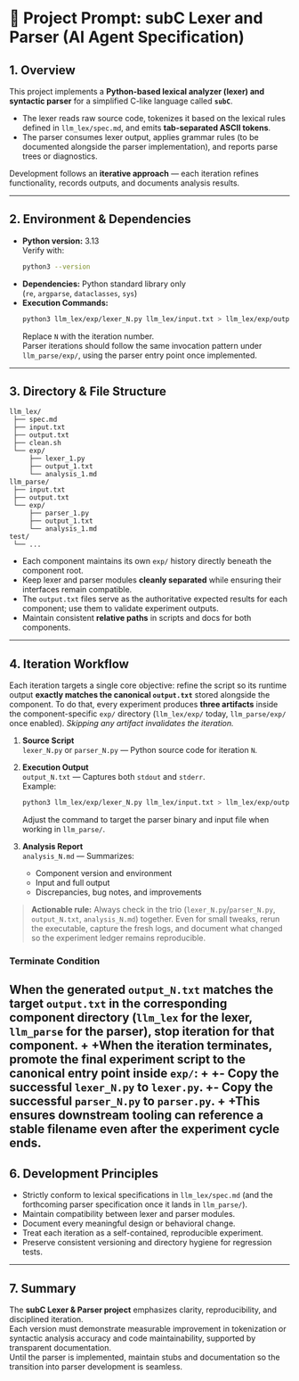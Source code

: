 # 🧩 Project Prompt: subC Lexer and Parser (AI Agent Specification)

## 1. Overview

This project implements a **Python-based lexical analyzer (lexer) and syntactic parser** for a simplified C-like language called **`subC`**.  

- The lexer reads raw source code, tokenizes it based on the lexical rules defined in `llm_lex/spec.md`, and emits **tab-separated ASCII tokens**.  
- The parser consumes lexer output, applies grammar rules (to be documented alongside the parser implementation), and reports parse trees or diagnostics.

Development follows an **iterative approach** — each iteration refines functionality, records outputs, and documents analysis results.

---

## 2. Environment & Dependencies

- **Python version:** 3.13  
  Verify with:
  ```bash
  python3 --version
  ```
- **Dependencies:** Python standard library only  
  (`re`, `argparse`, `dataclasses`, `sys`)
- **Execution Commands:**
  ```bash
  python3 llm_lex/exp/lexer_N.py llm_lex/input.txt > llm_lex/exp/output_N.txt 2>&1
  ```
  Replace `N` with the iteration number.  
  Parser iterations should follow the same invocation pattern under `llm_parse/exp/`, using the parser entry point once implemented.

---

## 3. Directory & File Structure

```
llm_lex/
 ├── spec.md
 ├── input.txt
 ├── output.txt
 ├── clean.sh
 └── exp/
     ├── lexer_1.py
     ├── output_1.txt
     └── analysis_1.md
llm_parse/
 ├── input.txt
 ├── output.txt
 └── exp/
     ├── parser_1.py
     ├── output_1.txt
     └── analysis_1.md
test/
 └── ...
```

- Each component maintains its own `exp/` history directly beneath the component root.
- Keep lexer and parser modules **cleanly separated** while ensuring their interfaces remain compatible.
- The `output.txt` files serve as the authoritative expected results for each component; use them to validate experiment outputs.
- Maintain consistent **relative paths** in scripts and docs for both components.

---

## 4. Iteration Workflow

Each iteration targets a single core objective: refine the script so its runtime output **exactly matches the canonical `output.txt`** stored alongside the component. To do that, every experiment produces **three artifacts** inside the component-specific `exp/` directory (`llm_lex/exp/` today, `llm_parse/exp/` once enabled). *Skipping any artifact invalidates the iteration.*

1. **Source Script**  
   `lexer_N.py` or `parser_N.py` — Python source code for iteration `N`.

2. **Execution Output**  
   `output_N.txt` — Captures both `stdout` and `stderr`.  
   Example:
   ```bash
   python3 llm_lex/exp/lexer_N.py llm_lex/input.txt > llm_lex/exp/output_N.txt 2>&1
   ```
   Adjust the command to target the parser binary and input file when working in `llm_parse/`.

3. **Analysis Report**  
   `analysis_N.md` — Summarizes:
   - Component version and environment
   - Input and full output
   - Discrepancies, bug notes, and improvements

> **Actionable rule:** Always check in the trio (`lexer_N.py`/`parser_N.py`, `output_N.txt`, `analysis_N.md`) together. Even for small tweaks, rerun the executable, capture the fresh logs, and document what changed so the experiment ledger remains reproducible.


### Terminate Condition
When the generated `output_N.txt` matches the target `output.txt` in the corresponding component directory (`llm_lex` for the lexer, `llm_parse` for the parser), stop iteration for that component.
+
+When the iteration terminates, promote the final experiment script to the canonical entry point inside `exp/`:
+
+- Copy the successful `lexer_N.py` to `lexer.py`.
+- Copy the successful `parser_N.py` to `parser.py`.
+
+This ensures downstream tooling can reference a stable filename even after the experiment cycle ends.
---

## 6. Development Principles

- Strictly conform to lexical specifications in `llm_lex/spec.md` (and the forthcoming parser specification once it lands in `llm_parse/`).
- Maintain compatibility between lexer and parser modules.
- Document every meaningful design or behavioral change.
- Treat each iteration as a self-contained, reproducible experiment.
- Preserve consistent versioning and directory hygiene for regression tests.

---

## 7. Summary

The **subC Lexer & Parser project** emphasizes clarity, reproducibility, and disciplined iteration.  
Each version must demonstrate measurable improvement in tokenization or syntactic analysis accuracy and code maintainability, supported by transparent documentation.  
Until the parser is implemented, maintain stubs and documentation so the transition into parser development is seamless.
